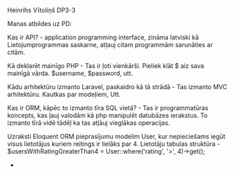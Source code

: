 Heinrihs Vītoliņš DP3-3

Manas atbildes uz PD:

Kas ir API? -  application  programming interface, zināma  latviski kā Lietojumprogrammas saskarne, atļauj citam programmām sarunāties ar  citām. 

Kā deklarēt mainīgo PHP - Tas ir ļoti vienkārši. Pieliek klāt $ aiz sava mainīgā vārda. $username, $password, utt. 

Kādu arhitektūru izmanto Laravel, paskaidro kā tā strādā - Tas izmanto MVC arhitektūru.  Kautkas par modeļiem, Utt.

Kas ir ORM, kāpēc to izmanto tīra SQL vietā? -  Tas ir programmatūras koncepts, kas ļauj valodām kā php manipulēt datubāzes ierakstus.
To izmanto tīrā vidē tādēļ ka tas atļāuj vieglākas operacijas.

Uzraksti Eloquent ORM pieprasījumu modelim User, kur nepieciešams iegūt visus
lietotājus kuriem reitings ir lielāks par 4. Lietotāju tabulas struktūra -  $usersWithRatingGreaterThan4 = User::where('rating', '>', 4)->get();


- 

